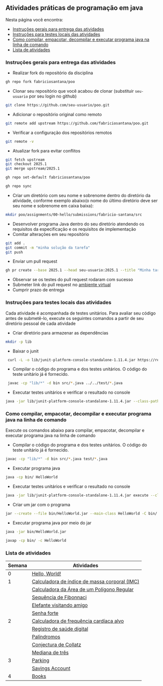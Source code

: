 ## Atividades práticas de programação em java

Nesta página você encontra:
* [Instruções gerais para entrega das atividades](#instruções-gerais-para-entrega-das-atividades)
* [Instruções para testes locais das atividades](#instruções-para-testes-locais-das-atividades)
* [Como compilar, empacotar, decompilar e executar programa java na linha de comando](#como-compilar-empacotar-decompilar-e-executar-programa-java-na-linha-de-comando)
* [Lista de atividades](#lista-de-atividades)

### Instruções gerais para entrega das atividades

* Realizar fork do repositório da disciplina
```bash
gh repo fork fabriciosantana/poo
```
* Clonar seu repositório que você acabou de clonar (substituir `seu-usuario` por seu login no github)
```bash
git clone https://github.com/seu-usuario/poo.git
```
* Adicionar o repositório original como remoto
```bash
git remote add upstream https://github.com/fabriciosantana/poo.git
```
* Verificar a configuração dos repositórios remotos
```bash
git remote -v
```

* Atualizar fork para evitar conflitos
```bash
git fetch upstream
git checkout 2025.1
git merge upstream/2025.1
```
```bash
gh repo set-default fabriciosantana/poo
```
```bash
gh repo sync
```
* Criar um diretório com seu nome e sobrenome dentro do diretório da atividade, conforme exemplo abaixo(o nome do último diretório deve ser seu nome e sobrenome em caixa baixa):
```bash
mkdir poo/assignments/00-hello/submissions/fabricio-santana/src  
```
* Desenvolver programa Java dentro do seu diretório atendendo os requisitos da especificação e os requisitos de implementação
* Comitar alterações em seu repositório
```bash
git add .   
git commit -m "minha solução da tarefa"
git push
```
* Enviar um pull request
```bash
gh pr create --base 2025.1 --head seu-usuario:2025.1 --title "Minha tarefa XXX" --body "Descrição das alterações realizadas."
```
* Observar se os testes do pull request rodaram com sucesso
* Submeter link do pull request no [ambiente virtual](https://ambientevirtual.idp.edu.br/)
* Cumprir prazo de entrega

### Instruções para testes locais das atividades

Cada atividade é acompanhada de testes unitários. Para avaliar seu código antes de submetê-lo, execute os seguintes comandos a partir de seu diretório pessoal de cada atividade

* Criar diretório para armazenar as dependências
 ```bash
 mkdir -p lib
 ```
* Baixar o junit
```bash
 curl -L -o lib/junit-platform-console-standalone-1.11.4.jar https://repo1.maven.org/maven2/org/junit/platform/junit-platform-console-standalone/1.11.4/junit-platform-console-standalone-1.11.4.jar
```
* Compilar o código do programa e dos testes unitários. O código do teste unitário já é fornecido.
```bash
 javac -cp "lib/*" -d bin src/*.java ../../test/*.java
 ```
 * Executar testes unitários e verificar o resultado no console
 ```bash
 java -jar lib/junit-platform-console-standalone-1.11.4.jar --class-path bin --scan-class-path
 ```

### Como compilar, empacotar, decompilar e executar programa java na linha de comando

Execute os comandos abaixo para compilar, empacotar, decompilar e executar programa java na linha de comando 

* Compilar o código do programa e dos testes unitários. O código do teste unitário já é fornecido.
```bash
javac -cp "lib/*" -d bin src/*.java test/*.java
```
* Executar programa java
```bash
java -cp bin/ HelloWorld
```
* Executar testes unitários e verificar o resultado no console
```bash
java -jar lib/junit-platform-console-standalone-1.11.4.jar execute --class-path target --scan-class-path
```
* Criar um jar com o programa
```bash
jar --create --file bin/HelloWorld.jar --main-class HelloWorld -C bin/ HelloWorld.class
```
* Executar programa java por meio do jar
```bash
java -jar bin/HelloWorld.jar
```

```bash
javap -cp bin/ -c HelloWorld
```

### Lista de atividades

|Semana| Atividades |
|---|---|
| 0 | [Hello, World!](./00-hello) |
| 1 | [Calculadora de índice de massa corporal (IMC)](./01-imc)|
|   | [Calculadora da Área de um Polígono Regular](./02-area) |
|   | [Sequência de Fibonnaci](./03-fibonacci) |
|   | [Elefante visitando amigo](./04-elephant) |
|   | [Senha forte](./05-password) |
| 2 | [Calculadora de frequência cardíaca alvo](./06-heart) |
|   | [Registro de saúde digital](./07-health) |
|   | [Palíndromos](08-palindrome) |
|   | [Conjectura de Collatz](./09-collatz) |
|   | [Mediana de três](./10-median)  |
| 3 | [Parking](./11-parking)  |
|   | [Savings Account](./12-savings) |
| 4 | [Books](./13-books)  |